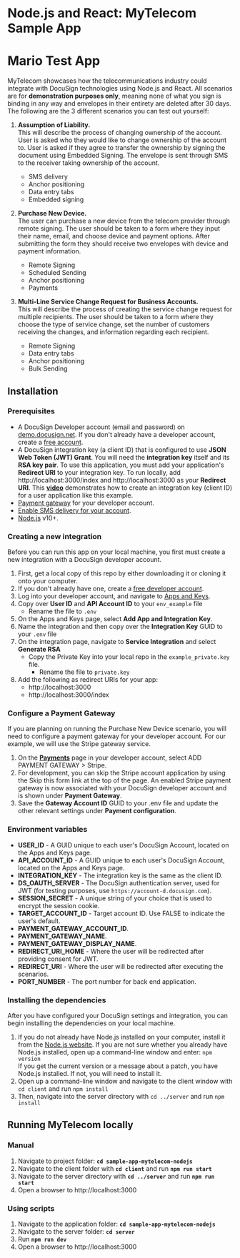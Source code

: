 # Node.js and React: MyTelecom Sample App
# Mario Test App


MyTelecom showcases how the telecommunications industry could integrate with DocuSign technologies using Node.js and React. All scenarios are for **demonstration purposes only**, meaning none of what you sign is binding in any way and envelopes in their entirety are deleted after 30 days. The following are the 3 different scenarios you can test out yourself:
1. **Assumption of Liability.**  
   This will describe the process of changing ownership of the account. User is asked who they would like to change ownership of the account to. User is asked if they agree to transfer the ownership by signing the document using Embedded Signing. The envelope is sent through SMS to the receiver taking ownership of the account.  
   * SMS delivery
   * Anchor positioning
   * Data entry tabs
   * Embedded signing

2. **Purchase New Device.**  
   The user can purchase a new device from the telecom provider through remote signing. The user should be taken to a form where they input their name, email, and choose device and payment options. After submitting the form they should receive two envelopes with device and payment information.
   * Remote Signing
   * Scheduled Sending
   * Anchor positioning
   * Payments
   
3. **Multi-Line Service Change Request for Business Accounts.**  
   This will describe the process of creating the service change request for multiple recipients. The user should be taken to a form where they choose the type of service change, set the number of customers receiving the changes, and information regarding each recipient.
   * Remote Signing
   * Data entry tabs
   * Anchor positioning
   * Bulk Sending

## Installation
### Prerequisites
* A DocuSign Developer account (email and password) on [demo.docusign.net](https://demo.docusign.net). If you don't already have a developer account, create a [free account](https://go.docusign.com/sandbox/productshot/?elqCampaignId=16535).
* A DocuSign integration key (a client ID) that is configured to use **JSON Web Token (JWT) Grant**. You will need the **integration key** itself and its **RSA key pair**. To use this application, you must add your application's **Redirect URI** to your integration key. To run locally, add http://localhost:3000/index and http://localhost:3000 as your **Redirect URI**. This [**video**](https://www.youtube.com/watch?v=GgDqa7-L0yo) demonstrates how to create an integration key (client ID) for a user application like this example.
* [Payment gateway](https://github.com/docusign/sample-app-mytelecom-nodejs#configure-a-payment-gateway) for your developer account.
* [Enable SMS delivery for your account](https://developers.docusign.com/docs/esign-rest-api/esign101/concepts/sms-delivery/).
* [Node.js](https://nodejs.org/) v10+.

### Creating a new integration
Before you can run this app on your local machine, you first must create a new integration with a DocuSign developer account.
1. First, get a local copy of this repo by either downloading it or cloning it onto your computer.
2. If you don't already have one, create a [free developer account](https://go.docusign.com/o/sandbox/).
3. Log into your developer account, and navigate to [Apps and Keys](https://admindemo.docusign.com/authenticate?goTo=appsAndKeys).
4. Copy over **User ID** and **API Account ID** to your `env_example` file
   * Rename the file to `.env`
5. On the Apps and Keys page, select **Add App and Integration Key**.
6. Name the integration and then copy over the **Integration Key** GUID to your `.env` file
7. On the integration page, navigate to **Service Integration** and select **Generate RSA**
   * Copy the Private Key into your local repo in the `example_private.key` file.
     * Rename the file to `private.key`
8. Add the following as redirect URIs for your app:
   * http://localhost:3000
   * http://localhost:3000/index

### Configure a Payment Gateway
If you are planning on running the Purchase New Device scenario, you will need to configure a payment gateway for your developer account. For our example, we will use the Stripe gateway service.

1. On the [**Payments**](https://admindemo.docusign.com/authenticate?goTo=payments) page in your developer account, select ADD PAYMENT GATEWAY > Stripe.
2. For development, you can skip the Stripe account application by using the Skip this form link at the top of the page. An enabled Stripe payment gateway is now associated with your DocuSign developer account and is shown under **Payment Gateway**.
3. Save the **Gateway Account ID** GUID to your .env file and update the other relevant settings under **Payment configuration**.

### Environment variables
* **USER_ID** - A GUID unique to each user's DocuSign Account, located on the Apps and Keys page.
* **API_ACCOUNT_ID** - A GUID unique to each user's DocuSign Account, located on the Apps and Keys page.
* **INTEGRATION_KEY** - The integration key is the same as the client ID.
* **DS_OAUTH_SERVER** - The DocuSign authentication server, used for JWT (for testing purposes, use `https://account-d.docusign.com`).
* **SESSION_SECRET** - A unique string of your choice that is used to encrypt the session cookie.
* **TARGET_ACCOUNT_ID** - Target account ID. Use FALSE to indicate the user's default.
* **PAYMENT_GATEWAY_ACCOUNT_ID**.
* **PAYMENT_GATEWAY_NAME**.
* **PAYMENT_GATEWAY_DISPLAY_NAME**.
* **REDIRECT_URI_HOME** - Where the user will be redirected after providing consent for JWT.
* **REDIRECT_URI** - Where the user will be redirected after executing the scenarios.
* **PORT_NUMBER** - The port number for back end application.

### Installing the dependencies
After you have configured your DocuSign settings and integration, you can begin installing the dependencies on your local machine.
1. If you do not already have Node.js installed on your computer, install it from the [Node.js website](https://nodejs.org/en/download/). If you are not sure whether you already have Node.js installed, open up a command-line window and enter: `npm version`  
If you get the current version or a message about a patch, you have Node.js installed. If not, you will need to install it.
2. Open up a command-line window and navigate to the client window with `cd client` and run `npm install`
3. Then, navigate into the server directory with `cd ../server` and run `npm install`

## Running MyTelecom locally
### Manual
1. Navigate to project folder: **`cd sample-app-mytelecom-nodejs`**
2. Navigate to the client folder with **`cd client`** and run **`npm run start`**
3. Navigate to the server directory with **`cd ../server`** and run **`npm run start`**
4. Open a browser to http://localhost:3000 

### Using scripts
1. Navigate to the application folder: **`cd sample-app-mytelecom-nodejs`**
2. Navigate to the server folder: **`cd server`**
3. Run **``npm run dev``**
4. Open a browser to http://localhost:3000 
